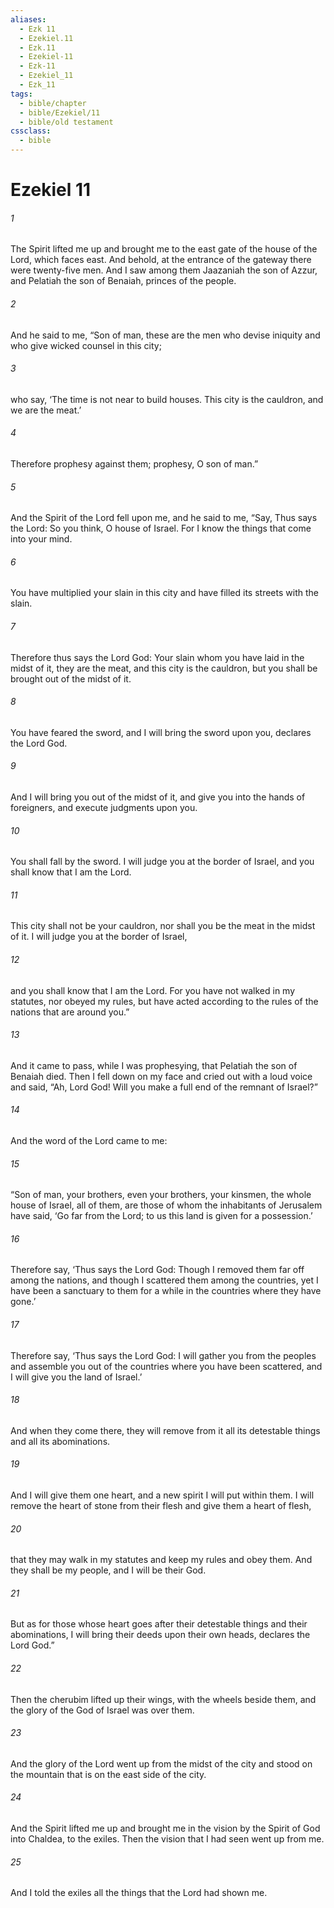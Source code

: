 ```yaml
---
aliases:
  - Ezk 11
  - Ezekiel.11
  - Ezk.11
  - Ezekiel-11
  - Ezk-11
  - Ezekiel_11
  - Ezk_11
tags:
  - bible/chapter
  - bible/Ezekiel/11
  - bible/old testament
cssclass:
  - bible
---
```


# Ezekiel 11

###### 1
The Spirit lifted me up and brought me to the east gate of the house of the Lord, which faces east. And behold, at the entrance of the gateway there were twenty-five men. And I saw among them Jaazaniah the son of Azzur, and Pelatiah the son of Benaiah, princes of the people.
###### 2
And he said to me, “Son of man, these are the men who devise iniquity and who give wicked counsel in this city;
###### 3
who say, ‘The time is not near to build houses. This city is the cauldron, and we are the meat.’
###### 4
Therefore prophesy against them; prophesy, O son of man.”
###### 5
And the Spirit of the Lord fell upon me, and he said to me, “Say, Thus says the Lord: So you think, O house of Israel. For I know the things that come into your mind.
###### 6
You have multiplied your slain in this city and have filled its streets with the slain.
###### 7
Therefore thus says the Lord God: Your slain whom you have laid in the midst of it, they are the meat, and this city is the cauldron, but you shall be brought out of the midst of it.
###### 8
You have feared the sword, and I will bring the sword upon you, declares the Lord God.
###### 9
And I will bring you out of the midst of it, and give you into the hands of foreigners, and execute judgments upon you.
###### 10
You shall fall by the sword. I will judge you at the border of Israel, and you shall know that I am the Lord.
###### 11
This city shall not be your cauldron, nor shall you be the meat in the midst of it. I will judge you at the border of Israel,
###### 12
and you shall know that I am the Lord. For you have not walked in my statutes, nor obeyed my rules, but have acted according to the rules of the nations that are around you.”
###### 13
And it came to pass, while I was prophesying, that Pelatiah the son of Benaiah died. Then I fell down on my face and cried out with a loud voice and said, “Ah, Lord God! Will you make a full end of the remnant of Israel?”
###### 14
And the word of the Lord came to me:
###### 15
“Son of man, your brothers, even your brothers, your kinsmen, the whole house of Israel, all of them, are those of whom the inhabitants of Jerusalem have said, ‘Go far from the Lord; to us this land is given for a possession.’
###### 16
Therefore say, ‘Thus says the Lord God: Though I removed them far off among the nations, and though I scattered them among the countries, yet I have been a sanctuary to them for a while in the countries where they have gone.’
###### 17
Therefore say, ‘Thus says the Lord God: I will gather you from the peoples and assemble you out of the countries where you have been scattered, and I will give you the land of Israel.’
###### 18
And when they come there, they will remove from it all its detestable things and all its abominations.
###### 19
And I will give them one heart, and a new spirit I will put within them. I will remove the heart of stone from their flesh and give them a heart of flesh,
###### 20
that they may walk in my statutes and keep my rules and obey them. And they shall be my people, and I will be their God.
###### 21
But as for those whose heart goes after their detestable things and their abominations, I will bring their deeds upon their own heads, declares the Lord God.”
###### 22
Then the cherubim lifted up their wings, with the wheels beside them, and the glory of the God of Israel was over them.
###### 23
And the glory of the Lord went up from the midst of the city and stood on the mountain that is on the east side of the city.
###### 24
And the Spirit lifted me up and brought me in the vision by the Spirit of God into Chaldea, to the exiles. Then the vision that I had seen went up from me.
###### 25
And I told the exiles all the things that the Lord had shown me.


